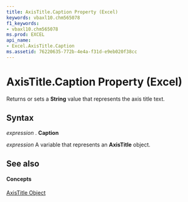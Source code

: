 ```yaml
---
title: AxisTitle.Caption Property (Excel)
keywords: vbaxl10.chm565078
f1_keywords:
- vbaxl10.chm565078
ms.prod: EXCEL
api_name:
- Excel.AxisTitle.Caption
ms.assetid: 76220635-772b-4e4a-f31d-e9eb020f38cc
---
```



# AxisTitle.Caption Property (Excel)

Returns or sets a  **String** value that represents the axis title text.


## Syntax

 _expression_ . **Caption**

 _expression_ A variable that represents an **AxisTitle** object.


## See also


#### Concepts


[AxisTitle Object](axistitle-object-excel.md)

